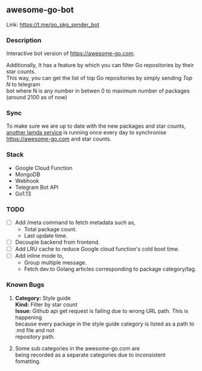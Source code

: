 ## awesome-go-bot

Link: https://t.me/go_pkg_sender_bot

### Description 

Interactive bot version of https://awesome-go.com.  

Additionally, It has a feature by which you can filter Go repositories by their star counts.  
This way, you can get the list of top Go repositories by simply sending *Top N* to telegram\
bot where N is any number in betwen 0 to maximum number of packages (around 2100 as of now)

### Sync

To make sure we are up to date with the new packages and star counts, [another lamda service](https://github.com/samirkape/awesome-go-sync) is running 
once every day to synchronise https://awesome-go.com and star counts.

### Stack
* Google Cloud Function
* MongoDB
* Webhook
* Telegram Bot API
* Go1.13

### TODO

- [ ] Add /meta command to fetch metadata such as,
     * Total package count. 
     * Last update time.
- [ ] Decouple backend from frontend.
- [ ] Add LRU cache to reduce Google cloud function's cold boot time.
- [ ] Add inline mode to,
     * Group multiple message.
     * Fetch dev.to Golang articles corresponding to package category/tag.

### Known Bugs

1. **Category:** Style guide\
**Kind:** Filter by star count\
**Issue:** Github api get request is failing due to wrong URL path. This is happening\
because every package in the style guide category is listed as a path to .md file and not\
repository path.

2. Some sub categories in the awesome-go.com are\
being recorded as a separate categories due to inconsistent\
fomatting.
